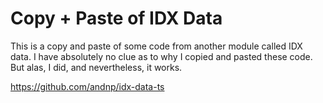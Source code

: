 # Copy + Paste of IDX Data

This is a copy and paste of some code from another module called IDX data. I have absolutely no clue as to why I copied and pasted these code. But alas, I did, and nevertheless, it works.

https://github.com/andnp/idx-data-ts